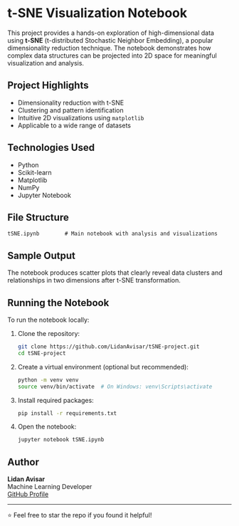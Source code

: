 # t-SNE Visualization Notebook

This project provides a hands-on exploration of high-dimensional data using **t-SNE** (t-distributed Stochastic Neighbor Embedding), a popular dimensionality reduction technique. The notebook demonstrates how complex data structures can be projected into 2D space for meaningful visualization and analysis.

## Project Highlights

- Dimensionality reduction with t-SNE
- Clustering and pattern identification
- Intuitive 2D visualizations using `matplotlib`
- Applicable to a wide range of datasets

## Technologies Used

- Python
- Scikit-learn
- Matplotlib
- NumPy
- Jupyter Notebook

## File Structure

```
tSNE.ipynb        # Main notebook with analysis and visualizations
```

## Sample Output

The notebook produces scatter plots that clearly reveal data clusters and relationships in two dimensions after t-SNE transformation.

##  Running the Notebook

To run the notebook locally:

1. Clone the repository:
   ```bash
   git clone https://github.com/LidanAvisar/tSNE-project.git
   cd tSNE-project
   ```

2. Create a virtual environment (optional but recommended):
   ```bash
   python -m venv venv
   source venv/bin/activate  # On Windows: venv\Scripts\activate
   ```

3. Install required packages:
   ```bash
   pip install -r requirements.txt
   ```

4. Open the notebook:
   ```bash
   jupyter notebook tSNE.ipynb
   ```

## Author

**Lidan Avisar**  
Machine Learning Developer  
[GitHub Profile](https://github.com/LidanAvisar)

---

⭐ Feel free to star the repo if you found it helpful!
